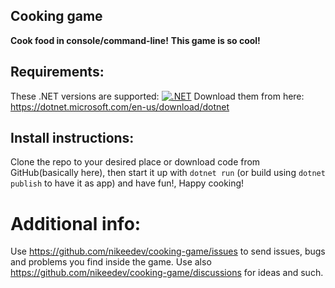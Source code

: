 ## Cooking game 



**Cook food in console/command-line!**
**This game is so cool!**



## Requirements:
These .NET versions are supported: [![.NET](https://img.shields.io/badge/.NET%20Version-4.0--6.0-lightgreen)](https://dotnet.microsoft.com/en-us/download/dotnet)
Download them from here: https://dotnet.microsoft.com/en-us/download/dotnet



## Install instructions:

Clone the repo to your desired place or download code from GitHub(basically here), then start it up with `dotnet run` (or build using `dotnet publish` to have it as app) and have fun!, Happy cooking!


# Additional info:

Use https://github.com/nikeedev/cooking-game/issues to send issues, bugs and problems you find inside the game.
Use also https://github.com/nikeedev/cooking-game/discussions for ideas and such.
